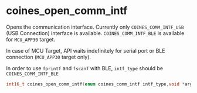 # coines_open_comm_intf
Opens the communication interface.
Currently only `COINES_COMM_INTF_USB` (USB Connection) interface is available.
`COINES_COMM_INTF_BLE` is available for `MCU_APP30` target.

In case of MCU Target, API waits indefinitely for serial port or BLE connection (`MCU_APP30` target only).

In order to use `fprintf` and `fscanf` with BLE, `intf_type` should be `COINES_COMM_INTF_BLE`


```C
int16_t coines_open_comm_intf(enum coines_comm_intf intf_type,void *arg); 
```